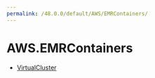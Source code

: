 ```yaml
---
permalink: /48.0.0/default/AWS/EMRContainers/
---
```


# AWS.EMRContainers



* [VirtualCluster](VirtualCluster.md)